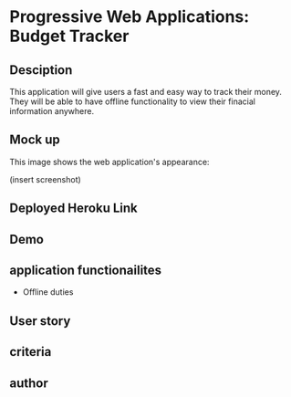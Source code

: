 # Progressive Web Applications: Budget Tracker

## Desciption
This application will give users a fast and easy way to track their money. They will be able to have offline functionality to view their finacial information anywhere.

## Mock up
This image shows the web application's appearance:

(insert screenshot)

## Deployed Heroku Link

## Demo

## application functionailites
- Offline duties

## User story

## criteria

## author 
